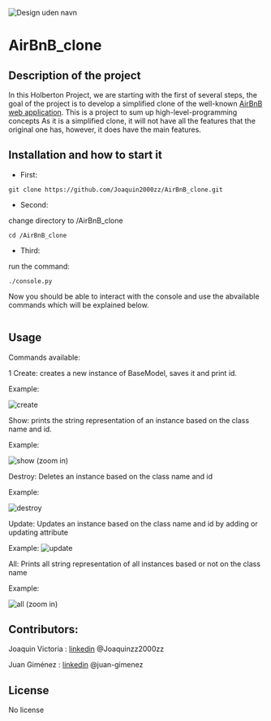 ![Design uden navn](https://user-images.githubusercontent.com/85518777/156896568-3ef685cc-3206-4dc1-a453-b6494fa48b7b.png)
# AirBnB_clone



## Description of the project
In this Holberton Project, we are starting with the first of several steps, the goal of the project is to develop a simplified clone of the well-known [AirBnB web application](https://www.airbnb.com/). This is a project to sum up  high-level-programming concepts
As it is a simplified clone, it will not have all the features that the original one has, however, it does have the main features.

## Installation and how to start it

- First: 
```
git clone https://github.com/Joaquin2000zz/AirBnB_clone.git
```

- Second: 

change directory to /AirBnB_clone
```
cd /AirBnB_clone
```


- Third: 

run the command:
```
./console.py
```
Now you should be able to interact with the console and use the abvailable commands which will be explained below.

```bash

```

## Usage

Commands available: 

1 Create: creates a new instance of BaseModel, saves it and print id.

Example:

![create](https://user-images.githubusercontent.com/85518777/156899714-3c0f03e5-bb62-4396-b4d0-a23894227ca3.png)


Show: prints the string representation of an instance based on the class name and id.

Example:

![show](https://user-images.githubusercontent.com/85518777/156899731-12b04cde-156e-47b1-a853-7285679f8cdf.png)
(zoom in)


Destroy: Deletes an instance based on the class name and id

Example:

![destroy](https://user-images.githubusercontent.com/85518777/156899739-35e63413-c14d-4dfb-aa69-ab7a573ac495.png)

Update: Updates an instance based on the class name and id by adding or updating attribute

Example:
![update](https://user-images.githubusercontent.com/85518777/156900053-7726fc86-36a2-48f4-91f6-06ec130ceaa4.png)


All: Prints all string representation of all instances based or not on the class name

Example:

![all](https://user-images.githubusercontent.com/85518777/156899750-1089e76e-d863-4cb7-982c-7efd1a73f85d.png)
(zoom in)

## Contributors:
Joaquin Victoria : [linkedin](https://www.linkedin.com/in/joaquin-victoria-delgado-31a53a222/) @Joaquinzz2000zz 

Juan Giménez : [linkedin](https://www.linkedin.com/in/juan-valentin-gimenez-denis-381b01214/) @juan-gimenez

## License
No license
